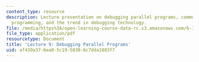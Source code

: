 ```yaml
---
content_type: resource
description: Lecture presentation on debugging parallel programs, common bugs in parallel
  programming, and the trend in debugging technology.
file: /media/https%3A/open-learning-course-data-rc.s3.amazonaws.com/6-189-multicore-programming-primer-january-iap-2007/af439a376ea05c1958306c7dda1883f7_lec9debugging.pdf
file_type: application/pdf
resourcetype: Document
title: 'Lecture 9: Debugging Parallel Programs'
uid: af439a37-6ea0-5c19-5830-6c7dda1883f7
---
```

